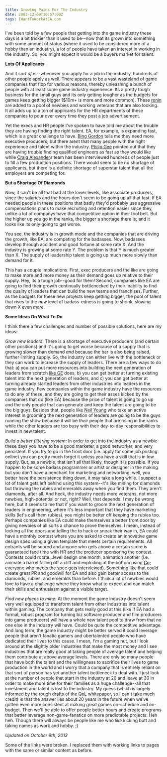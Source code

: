```yaml
---
title: Growing Pains For The Industry
date: 2003-12-09T10:57:00Z
tags: IWantToWorkAtEA.com
---
```

I've been told by a few people that getting into the game industry these days is a bit trickier than it used to be--now that its grown into something with some amount of status (where it used to be considered more of a hobby than an industry), a lot of people have taken an interest in working in the industry. So, you might expect it would be a buyers market for talent.

**Lots Of Applicants**

And it *sort of* is--whenever you apply for a job in the industry, hundreds of other people apply as well. There appears to be a vast wasteland of game companies that flop for various reasons, thereby unleashing a bunch of people with at least some game industry experience. Its a pretty tough business for the small guys and its only getting tougher as the budgets for games keep getting bigger ($10m+ is more and more common). These [ronin][1] are added to a pool of newbies and working veterans that are also looking. It all adds up to a ton of applicants for the HR departments of these companies to pour over every time they post a job advertisement.

Yet the execs and HR people I've spoken to have told me about the trouble they are having finding the right talent. EA, for example, is expanding fast, which is a *great* challenge to have. [Bing Gordon][2] tells me they need more executive producers, but there arent that many people with the right experience and talent within the industry. [Philip Gee][3] pointed out that they are having trouble finding qualified engineers as fast as they would like while [Craig Alexander][4]s team has been interviewed hundreds of people just to fill a few production positions. There would seem to be no shortage of applicants, but there is a definite shortage of superstar talent that all the employers are competing for.

**But a Shortage Of Diamonds**

Now, it can't be all that bad at the lower levels, like associate producers, since the salaries and the hours don't seem to be going up all that fast. If EA needed people in these positions that badly they'd probably use aggressive compensations plans to make recruiting and retention easier since they, unlike a lot of companys have that competitive option in their tool belt. But the higher up you go in the ranks, the bigger a shortage there is; and it looks like its only going to get worse.

You see, the industry is in growth mode and the companies that are driving the growth, like EA, are competing for the badasses. Now, badasses develop through accident and good fortune at some rate X. And the industry is growing at some rate Y. The problem is that Y is much greater than X. The supply of leadership talent is going up much more slowly than demand for it.

This has a couple implications. First, exec producers and the like are going to make more and more money as their demand goes up relative to their supply. Hey, its a tough job--good for them! Second, companies like EA are going to find their growth continually bottlenecked by their inability to find the quality of leaders that can build the new teams and franchises. Further, as the budgets for these new projects keep getting bigger, the pool of talent that rises to the *new* level of badass-edness is going to shrink, slowing down X even *more*.

**Some Ideas On What To Do**

I think there a few challenges and number of possible solutions, here are my ideas:

*Grow new leaders:* There is a shortage of executive producers (and certain other positions) and it's going to get worse because of a supply that is growing slower than demand *and* because the bar is also being raised, further limiting supply. So, the industry can either live with the bottleneck or they can work to increase the supply of leaders. There are a few ways to do that: a) you can put more resources into building the next generation of leaders from scratch [like GE][5] does, b) you can get better at turning existing talent into the next generation of leaders, and c) you can get better at turning already started leaders from other industries into leaders in the game industry. Few companies within the game industry have the resources to do any of these, and they are going to get their asses kicked by the companies that do (like EA) because the price of talent is going to go up and the only people that can generate and keep the talent are going to be the big guys. Besides that, people like [Neil Young][6] who take an active interest in grooming the next generation of leaders are going to be the guys running the show because it will be *their* people that are rising in the ranks while the other leaders are too busy with their day-to-day responsibilities to invest in new talent.

*Build a better filtering system:* In order to get into the industry as a newbie these days you have to be a good marketer, a good networker, and very persistent. If you try to go in the front door (i.e. apply for some job posting online) you can pretty much forget it unless you have a skill that is in low supply. But, as a newbie, that isn't all that likely, though it is possible. If you happen to be some badass programmer or artist or designer in the making but you don't have a penchant for marketing and networking, well, you better have the persistence thing down, it may take a long while. I suspect a lot of talent gets left behind using this system--it's like mining for diamonds but throwing the rubies and emeralds away when you find them. They aren't diamonds, after all. And heck, the industry needs more veterans, not more newbies, high-potential or not, right? Well, that depends. I may be wrong here, but it seems to me that if you want to groom the next generation of leaders in engineering, where it's less important that they have marketing skills (let's call them rubies), you might be better off keeping the rubies too. Perhaps companies like EA could make themselves a better front door by giving newbies of all sorts a chance to prove themselves. I mean, instead of locking all the doors and telling the to hack or sneak their way in, EA could have a monthly contest where you are asked to create an innovative game design spec using a given template that meets certain requirements. All entrants will be scored and anyone who gets above a certain score is guaranteed face time with HR and the producer sponsoring the contest. Contests could rotate...level design one month, animation another (i.e. animate a barrel falling off a cliff and exploding at the bottom using [Cg][7]; everyone who meets the spec gets interviewed). Something like that could create great PR and goodwill for EA and also gain better access to the diamonds, rubies, and emeralds than before. I think a lot of newbies would love to have a challenge where they know what to expect and can match their skills and enthusiasm against a visible target.

*Find new places to mine:* At the moment the game industry doesn't seem very well equipped to transform talent from other industries into talent within gaming. The company that gets really good at this (like if EA had a formal, robust program for turning biz software producer and film producers into game producers) will have a whole new talent pool to draw from that no one else in the industry will have. Could be quite the competitive advantage. And long term, the game industry might be better served it could leverage people that aren't fanatic gamers and ubertalented people who have dedicated their lives to this cause. I mean, *I'm* a gaming nut, but I look around at the slightly older industries that make the most money and I see industries that are really good at taking people of average talent and helping them contribute at above average levels. There are only so many people that have both the talent and the willingness to sacrifice their lives to game production in the world and I worry that a company that is entirely reliant on that sort of person has yet another talent bottleneck to deal with. I just look at the number of people that start in the industry at 20 and leave at 30 in order to make more time for their families as a huge challenge--all that investment and talent is lost to the industry. My guess (which is largely informed by the rough drafts of the QoL [whitepaper][8], so I can't take much credit) is that the answer lies about 20 years in the future when we've gotten even more consistent at making great games on-schedule and on-budget. Then we'll be able to offer people better hours and create programs that better leverage non-game-fanatics on more predictable projects. Heh heh. Though there will always be people like me who *like* kicking butt and taking names as work and hobby. ;)

*Updated on October 9th, 2013*

Some of the links were broken. I replaced them with working links to pages with the same or similar content as before.

 [1]: http://dictionary.reference.com/browse/ronin
 [2]: /lunch-with-bing-gordon.html
 [3]: /flyby-chat-with-philip-gee.html
 [4]: /on-the-phone-with-craig-alexander.html
 [5]: http://www.youtube.com/playlist?list=PL4AF3E1CD74276107
 [6]: /sit-down-with-neil-young.html
 [7]: https://developer.nvidia.com/cg-toolkit
 [8]: /igda-and-the-good-life.html

